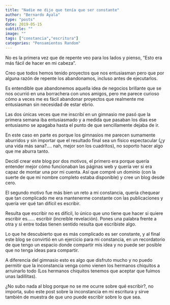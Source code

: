 ```yaml
---
title: "Nadie me dijo que tenía que ser constante"
author: "Bernardo Ayala"
type: "posts"
date: 2019-05-15
subtitle: ""
image: ""
tags: ["constancia","escritura"]
categories: "Pensamientos Random"
---
```

No es la primera vez que de repente veo para los lados y pienso, “Esto era más fácil de hacer en mi cabeza”.<!--more-->

Creo que todos hemos tenido proyectos que nos entusiasman pero que por alguna razón de repente los abandonamos, incluso antes de ejecutarlos.

Es entendible que abandonemos aquella idea de negocios brillante que se nos ocurrió en una borrachera con unos amigos, pero me parece curioso cómo a veces me es fácil abandonar proyectos que realmente me entusiasman sin necesidad de estar ebrio.

Las dos únicas veces que me inscribí en un gimnasio me pasó que la primera semana iba entusiasmado y a medida que pasaban los días ese entusiasmo se apagaba hasta el punto de que sencillamente dejaba de ir.

En este caso en parte es porque los gimnasios me parecen sumamente aburridos y sin importar que el resultado final sea un físico espectacular (¿y una vida más sana?…. nah, mejor son los cuadritos), no soporto hacer algo que me aburra tanto.

Decidí crear este blog por dos motivos, el primero era porque quería entender mejor cómo funcionaban las páginas web y quería ver si era capaz de montar una por mi cuenta. Así que compré un dominio (con la suerte de que mi nombre completo estaba disponible) y cree un blog desde cero.

El segundo motivo fue más bien un reto a mi constancia, quería chequear que tan complicado me era mantenerme constante con las publicaciones y quería ver qué tan difícil es escribir.

Resulta que escribir no es difícil, lo único que uno tiene que hacer si quiere escribir es…… escribir (increíble revelación). Pones una palabra frente a otra y si entre todas tienen sentido resulta que escribiste algo.

Lo que he descubierto que es más complicado es ser constante, y al final este blog se convirtió en un ejercicio para mi constancia, en un recordatorio de que tengo un espacio donde compartir mis idea y no puede ser posible que no tenga ideas para compartir.

A diferencia del gimnasio esto es algo que disfruto mucho y no puedo permitir que la inconstancia venga como vienen los hermanos chiquitos a arruinarlo todo (Los hermanos chiquitos tenemos que aceptar que fuimos unas ladillitas).

¿No subo nada al blog porque no se me ocurre sobre qué escribir?, no importa, subo este post sobre la inconstancia en mi escritura y sirve también de muestra de que uno puede escribir sobre lo que sea.
